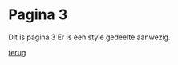 <style>
  .page-header {
  color: white;
  text-align: center;
  background-color: black;
  background-image: linear-gradient(120deg, blue, silver);
</style>

# Pagina 3

Dit is pagina 3
Er is een style gedeelte aanwezig.


[terug](./)
